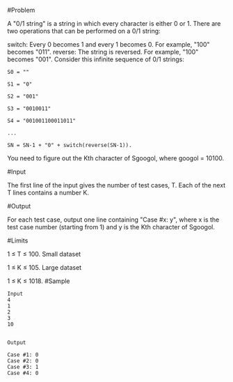 #Problem

A "0/1 string" is a string in which every character is either 0 or 1. There are two operations that can be performed on a 0/1 string:

switch: Every 0 becomes 1 and every 1 becomes 0. For example, "100" becomes "011".
reverse: The string is reversed. For example, "100" becomes "001".
Consider this infinite sequence of 0/1 strings:
```
S0 = ""

S1 = "0"

S2 = "001"

S3 = "0010011"

S4 = "001001100011011"

...

SN = SN-1 + "0" + switch(reverse(SN-1)).
```
You need to figure out the Kth character of Sgoogol, where googol = 10100.

#Input

The first line of the input gives the number of test cases, T. Each of the next T lines contains a number K.

#Output

For each test case, output one line containing "Case #x: y", where x is the test case number (starting from 1) and y is the Kth character of Sgoogol.

#Limits

1 ≤ T ≤ 100.
Small dataset

1 ≤ K ≤ 105.
Large dataset

1 ≤ K ≤ 1018.
#Sample
```
Input 
4
1
2
3
10


Output 
 
Case #1: 0
Case #2: 0
Case #3: 1
Case #4: 0
```

